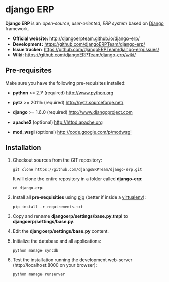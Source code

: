 django ERP
==========

**Django ERP** is an _open-source_, _user-oriented_, *ERP system* based on [Django](http://www.djangoproject.com) framework.

 * **Official website:** http://djangoerpteam.github.io/django-erp/
 * **Development:** https://github.com/djangoERPTeam/django-erp/
 * **Issue tracker:** https://github.com/djangoERPTeam/django-erp/issues/
 * **Wiki:** https://github.com/djangoERPTeam/django-erp/wiki/

Pre-requisites
--------------

Make sure you have the following pre-requisites installed:

 * **python** >= 2.7 (required)
   http://www.python.org

 * **pytz** >= 2011h (required)
   http://pytz.sourceforge.net/

 * **django** >= 1.6.0 (required)
   http://www.djangoproject.com

 * **apache2** (optional)
   http://httpd.apache.org

 * **mod_wsgi** (optional)
   http://code.google.com/p/modwsgi

Installation
------------

1. Checkout sources from the GIT repository:

    `git clone https://github.com/djangoERPTeam/django-erp.git`
    
   It will clone the entire repository in a folder called **django-erp**:

    `cd django-erp`

2. Install all **pre-requisities** using [pip] (better if inside a [virtualenv]):

    `pip install -r requirements.txt`

3. Copy and rename **djangoerp/settings/base.py.tmpl** to  **djangoerp/settings/base.py**.
 
4. Edit the **djangoerp/settings/base.py** content.

5. Initialize the database and all applications:

    `python manage syncdb`

6. Test the installation running the development web-server (http://localhost:8000 on your browser):

    `python manage runserver`
    
[pip]: http://www.pip-installer.org/en/latest/
[virtualenv]: http://www.virtualenv.org/en/latest/
